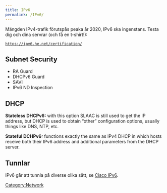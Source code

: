 ```yaml
---
title: IPv6
permalink: /IPv6/
---
```


Mängden IPv4-trafik förutspås peaka år 2020, IPv6 ska ingenstans. Testa
dig och dina servrar (och få en t-shirt!):

[`https://ipv6.he.net/certification/`](https://ipv6.he.net/certification/)

Subnet Security
---------------

-   RA Guard
-   DHCPv6 Guard
-   SAVI
-   IPv6 ND Inspection

DHCP
----

**Stateless DHCPv6:** with this option SLAAC is still used to get the IP
address, but DHCP is used to obtain “other” configuration options,
usually things like DNS, NTP, etc.

**Stateful DCHPv6:** functions exactly the same as IPv4 DHCP in which
hosts receive both their IPv6 address and additional parameters from the
DHCP server.

Tunnlar
-------

IPv6 går att tunnla på diverse olika sätt, se [Cisco
IPv6](/Cisco_GRE#IPv6 "wikilink").

[Category:Network](/Category:Network "wikilink")